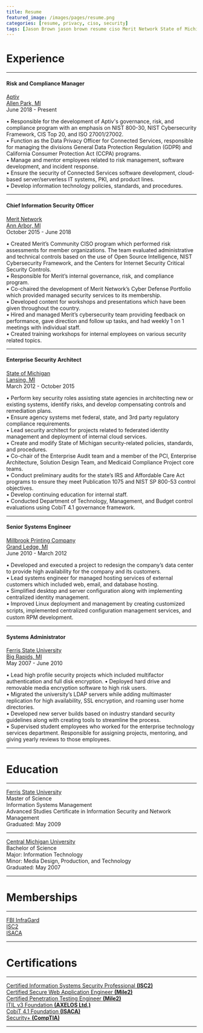 ```yaml
---
title: Resume
featured_image: /images/pages/resume.png
categories: [resume, privacy, ciso, security]
tags: [Jason Brown jason brown resume ciso Merit Network State of Michigan Ferris State Central Michigan University]
---
```


# Experience

----------------------------------------

#### **Risk and Compliance Manager**
[Aptiv][aptiv]  
[Allen Park, MI][ctaddr]  
June 2018 - Present  

•	Responsible for the development of Aptiv's governance, risk, and compliance program with an emphasis on NIST 800-30, NIST Cybersecurity Framework, CIS Top 20, and ISO 27001/27002.  
•	Function as the Data Privacy Officer for Connected Services, responsible for managing the divisions General Data Protection Regulation (GDPR) and California Consumer Protection Act (CCPA) programs.  
•	Manage and mentor employees related to risk management, software development, and incident response.  
•	Ensure the security of Connected Services software development, cloud-based server/serverless IT systems, PKI, and product lines.   
•	Develop information technology policies, standards, and procedures.  

----------------------------------------

#### **Chief Information Security Officer**
[Merit Network][merit]  
[Ann Arbor, MI][meritaddr]  
October 2015 - June 2018  

•	Created Merit’s Community CISO program which performed risk assessments for member organizations. The team evaluated administrative and technical controls based on the use of Open Source Intelligence, NIST Cybersecurity Framework, and the Centers for Internet Security Critical Security Controls.  
•	Responsible for Merit’s internal governance, risk, and compliance program.  
•	Co-chaired the development of Merit Network’s Cyber Defense Portfolio which provided managed security services to its membership.  
•	Developed content for workshops and presentations which have been given throughout the country.  
•	Hired and managed Merit’s cybersecurity team providing feedback on performance, gave direction and follow up tasks, and had weekly 1 on 1 meetings with individual staff.  
•	Created training workshops for internal employees on various security related topics.  

----------------------------------------

#### **Enterprise Security Architect**
[State of Michigan][som]  
[Lansing, MI][somaddr]  
March 2012 - October 2015  

•	Perform key security roles assisting state agencies in architecting new or existing systems, identify risks, and develop compensating controls and remediation plans.  
•	Ensure agency systems met federal, state, and 3rd party regulatory compliance requirements.  
•	Lead security architect for projects related to federated identity management and deployment of internal cloud services.  
•	Create and modify State of Michigan security-related policies, standards, and procedures.  
•	Co-chair of the Enterprise Audit team and a member of the PCI, Enterprise Architecture, Solution Design Team, and Medicaid Compliance Project core teams.  
•	Conduct preliminary audits for the state’s IRS and Affordable Care Act programs to ensure they meet Publication 1075 and NIST SP 800-53 control objectives.  
•	Develop continuing education for internal staff.  
•   Conducted Department of Technology, Management, and Budget control evaluations using CobiT 4.1 governance framework.

----------------------------------------

#### **Senior Systems Engineer**
[Millbrook Printing Company][millbrook]  
[Grand Ledge, MI][millbrookaddr]  
June 2010 - March 2012  

•	Developed and executed a project to redesign the company’s data center to provide high availability for the company and its customers.  
•	Lead systems engineer for managed hosting services of external customers which included web, email, and database hosting.  
•	Simplified desktop and server configuration along with implementing centralized identity management.  
•	Improved Linux deployment and management by creating customized scripts, implemented centralized conﬁguration management services, and custom RPM development.  

----------------------------------------

#### **Systems Administrator**
[Ferris State University][fsu]  
[Big Rapids, MI][fsuaddr]  
May 2007 - June 2010  

•	Lead high profile security projects which included multifactor authentication and full disk encryption.
•   Deployed hard drive and removable media encryption software to high risk users.  
•	Migrated the university’s LDAP servers while adding multimaster replication for high availability, SSL encryption, and roaming user home directories.  
•	Developed new server builds based on industry standard security guidelines along with creating tools to streamline the process.  
•	Supervised student employees who worked for the enterprise technology services department.  Responsible for assigning projects, mentoring, and giving yearly reviews to those employees.  

----------------------------------------

# **Education**

----------------------------------------

[Ferris State University][fsu]  
Master of Science  
Information Systems Management  
Advanced Studies Certificate in Information Security and Network Management    
Graduated: May 2009  

----------------------------------------

[Central Michigan University][cmich]  
Bachelor of Science  
Major: Information Technology  
Minor: Media Design, Production, and Technology  
Graduated: May 2007  

----------------------------------------

# **Memberships**

----------------------------------------

[FBI InfraGard][infragard]  
[ISC2][isc2]  
[ISACA][isaca]  

----------------------------------------

# **Certifications**

----------------------------------------

[Certified Information Systems Security Professional **(ISC2)**][isc2]  
[Certified Secure Web Application Engineer **(Mile2)**][mile2]  
[Certified Penetration Testing Engineer **(Mile2)**][mile2]  
[ITIL v3 Foundation **(AXELOS Ltd.)**][axelos]  
[CobiT 4.1 Foundation **(ISACA)**][isaca]  
[Security+ **(CompTIA)**][comptia]  

----------------------------------------

[aptiv]: https://aptiv.com
[ctaddr]: https://goo.gl/maps/P4ZdcJTq8Yw92Dx16
[axelos]: https://www.axelos.com/
[comptia]: https://www.comptia.org/
[cmich]: https://cmich.edu/
[fsu]: https://ferris.edu/
[fsuaddr]: https://goo.gl/maps/SWx6UU9pFxSCNwkM6
[isaca]: https://isaca.org/
[infragard]: https://www.infragard.org/
[isc2]: https://www.isc2.org/
[merit]: https://merit.edu/
[meritaddr]: https://goo.gl/maps/BU8UG5tSaLK7Zsq47
[mile2]: https://mile2.com/
[millbrook]: https://www.kmprint.biz/
[millbrookaddr]: https://goo.gl/maps/n55LSFnbGj129qN96
[som]: https://michigan.gov/
[somaddr]: https://goo.gl/maps/4YTWyp2KMKdEmRgZA